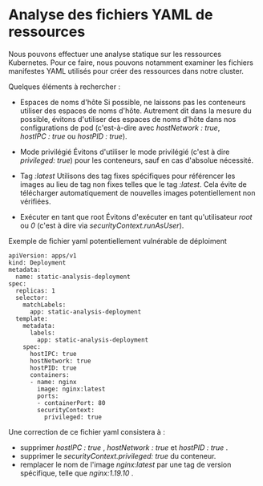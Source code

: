 # Analyse des fichiers YAML de ressources
Nous pouvons effectuer une analyse statique sur les ressources Kubernetes. Pour ce faire, nous pouvons notamment examiner les fichiers manifestes YAML utilisés pour créer des ressources dans notre cluster.<br>

Quelques éléments à rechercher :
- Espaces de noms d'hôte
Si possible, ne laissons pas les conteneurs utiliser des espaces de noms d'hôte. Autrement dit dans la mesure du possible, évitons d'utiliser des espaces de noms d'hôte dans nos configurations de pod (c'est-à-dire avec *hostNetwork : true*, *hostIPC : true* ou *hostPID : true*).

- Mode privilégié
Évitons d'utiliser le mode privilégié (c'est à dire *privileged: true*) pour les conteneurs, sauf en cas d'absolue nécessité.

- Tag *:latest*
Utilisons des tag fixes spécifiques pour référencer les images au lieu de tag non fixes telles que le tag *:latest*. Cela évite de télécharger automatiquement de nouvelles images potentiellement non vérifiées.

- Exécuter en tant que root
Évitons d'exécuter en tant qu'utilisateur *root* ou *0* (c'est à dire via *securityContext.runAsUser*).<br>

Exemple de fichier yaml potentiellement vulnérable de déploiment
```
apiVersion: apps/v1
kind: Deployment
metadata:
  name: static-analysis-deployment
spec:
  replicas: 1
  selector:
    matchLabels:
      app: static-analysis-deployment
  template:
    metadata:
      labels:
        app: static-analysis-deployment
    spec:
      hostIPC: true
      hostNetwork: true
      hostPID: true
      containers:
      - name: nginx
        image: nginx:latest
        ports:
        - containerPort: 80
        securityContext:
          privileged: true
```

Une correction de ce fichier yaml consistera à :
- supprimer *hostIPC : true* , *hostNetwork : true* et *hostPID : true* .
- supprimer le *securityContext.privileged: true* du conteneur.
- remplacer le nom de l'image *nginx:latest* par une tag de version spécifique, telle que *nginx:1.19.10* .